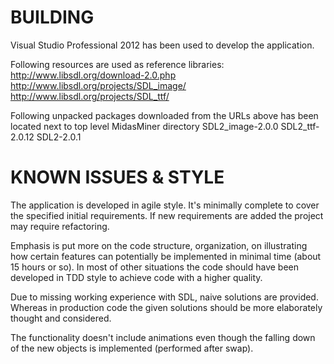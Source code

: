 
# BUILDING

Visual Studio Professional 2012 has been used to develop the application.

Following resources are used as reference libraries:
    http://www.libsdl.org/download-2.0.php
    http://www.libsdl.org/projects/SDL_image/
    http://www.libsdl.org/projects/SDL_ttf/

Following unpacked packages downloaded from the URLs above has been located
next to top level MidasMiner directory
    SDL2_image-2.0.0
    SDL2_ttf-2.0.12
    SDL2-2.0.1

# KNOWN ISSUES & STYLE

The application is developed in agile style.  It's minimally complete to cover
the specified initial requirements.  If new requirements are added the project
may require refactoring.

Emphasis is put more on the code structure, organization, on illustrating how
certain features can potentially be implemented in minimal time (about 15 hours
or so).  In most of other situations the code should have been developed in
TDD style to achieve code with a higher quality.

Due to missing working experience with SDL, naive solutions are provided.
Whereas in production code the given solutions should be more elaborately
thought and considered.

The functionality doesn't include animations even though the falling down
of the new objects is implemented (performed after swap).

